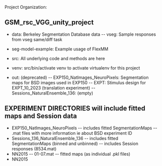 Project Organization: 

GSM_rsc_VGG_unity_project
--------------------------
- data: Berkeley Segmentation Database data
-- vseg: Sample responses from vseg same/diff task 

- seg-model-example: Example usage of FlexMM
- src: All underlying code and methods are here 

- venv: src/bin/activate venv to activate virtualenv for this project 

- out: (deprecated)
-- EXP150_NatImages_NeuroPixels: Segmentation maps for BSD images used in EXP150
-- EXPT: Stimulus design for EXPT_10_2023 (translation experiment)
-- Sessions_NaturalEnsemble_136: (empty)

EXPERIMENT DIRECTORIES will include fitted maps and Session data
----------------------
- EXP150_NatImages_NeuroPixels
-- includes fitted SegmentationMaps
-- .mat files with more information ie about BSD experiment ID
- Sessions_136_NaturalEnsemble_136
-- includes fitted SegmentationMaps (binned and unbinned)
-- includes Session responses (8534.mat)
- NN2015
-- 01-07.mat 
-- fitted maps (as individual .pkl files)
- NN2015
